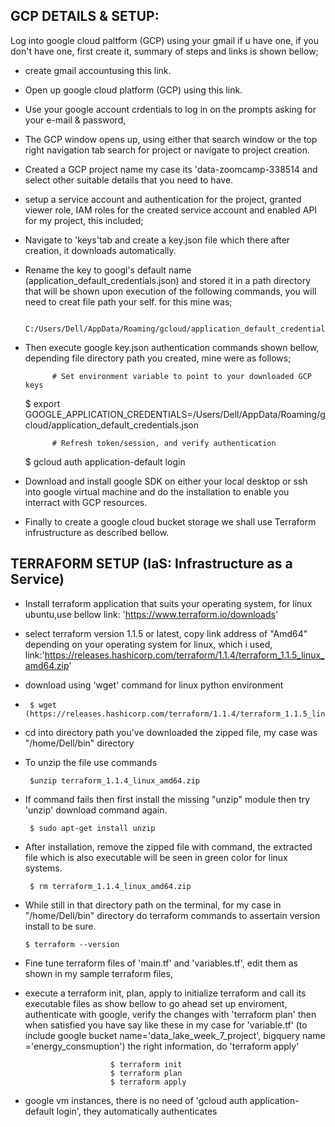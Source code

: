 ## GCP DETAILS & SETUP:
Log into google cloud paltform (GCP) using your gmail if u have one, if you don't have one, first create it, summary of steps and links is shown bellow;
  * create gmail accountusing this link.
  * Open up google cloud platform (GCP) using this link.
  * Use your google account crdentials to log in on the prompts asking for your e-mail & password,
  * The GCP window opens up, using either that search window or the top right navigation tab search for project or 
    navigate to project creation.
  * Created a GCP project name my case its 'data-zoomcamp-338514 and select other suitable details that you need to 
    have.
  * setup a service account and authentication for the project, granted viewer role, IAM roles for the created service 
    account and enabled API for my project, this included;
  * Navigate to 'keys'tab and create a key.json file which there after creation, it downloads automatically. 
  * Rename the key to googl's default name (application_default_credentials.json) and stored it in a path directory that 
    will be shown upon execution of the following commands, you will need to creat file path your self. for this mine 
    was;

         C:/Users/Dell/AppData/Roaming/gcloud/application_default_credentials.json

  * Then execute google key.json authentication commands shown bellow, depending file directory path you created, mine
    were as follows;
    
              # Set environment variable to point to your downloaded GCP keys
       $ export GOOGLE_APPLICATION_CREDENTIALS=/Users/Dell/AppData/Roaming/gcloud/application_default_credentials.json

              # Refresh token/session, and verify authentication
       $ gcloud auth application-default login
       
  * Download and install google SDK on either your local desktop or ssh into google virtual machine and do the 
    installation to enable you interract with GCP resources.
  * Finally to create a google cloud bucket storage we shall use Terraform infrustructure as described bellow.

## TERRAFORM SETUP (IaS: Infrastructure as a Service)

  * Install terraform application that suits your operating system, for linux ubuntu,use bellow 
    link: 'https://www.terraform.io/downloads'
  * select terraform version 1.1.5 or latest, copy link address of "Amd64" depending on your operating system for linux,     which i used, link:'https://releases.hashicorp.com/terraform/1.1.4/terraform_1.1.5_linux_amd64.zip'

  * download using 'wget' command for linux python environment
  * 
         $ wget (https://releases.hashicorp.com/terraform/1.1.4/terraform_1.1.5_linux_amd64.zip

  * cd into directory path you've downloaded the zipped file, my case was "/home/Dell/bin" directory
  * To unzip the file use commands
  
         $unzip terraform_1.1.4_linux_amd64.zip
         
  * If command fails then first install the missing "unzip" module then try 'unzip' download command again.
  
         $ sudo apt-get install unzip
         
  * After installation, remove the zipped file with command, the extracted file which is also executable will be seen in 
    green color for linux systems.
    
         $ rm terraform_1.1.4_linux_amd64.zip
         
   * While still in that directory path on the terminal, for my case in "/home/Dell/bin"  directory do terraform 
     commands to assertain version install to be sure.
     
         $ terraform --version
         
   * Fine tune terraform files of 'main.tf' and 'variables.tf', edit them as shown in my sample terraform files,
   * execute a terraform init, plan, apply to initialize terraform and call its executable files as show bellow to
     go ahead set up enviroment, authenticate with google, verify the changes with 'terraform plan' then when 
     satisfied you have say like these in my case for 'variable.tf' (to include google bucket 
     name='data_lake_week_7_project', bigquery name ='energy_consmuption') the right information, do 'terraform apply'
                            
                            $ terraform init
                            $ terraform plan
                            $ terraform apply

  * google vm instances, there is no need of 'gcloud auth application-default login', they automatically authenticates
  
   
